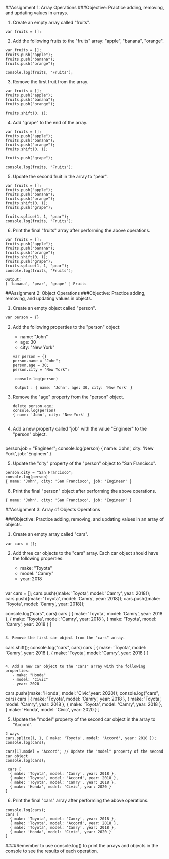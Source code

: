 ##Assignment 1: Array Operations
###Objective: Practice adding, removing, and updating values in arrays.

1. Create an empty array called "fruits".
```
var fruits = [];
```
2. Add the following fruits to the "fruits" array: "apple", "banana", "orange".

```
var fruits = [];
fruits.push("apple");
fruits.push("banana");
fruits.push("orange");

console.log(fruits, "Fruits");
```

3. Remove the first fruit from the array.

```
var fruits = [];
fruits.push("apple");
fruits.push("banana");
fruits.push("orange");

fruits.shift(0, 1);
```

4. Add "grape" to the end of the array.
```
var fruits = [];
fruits.push("apple");
fruits.push("banana");
fruits.push("orange");
fruits.shift(0, 1);

fruits.push("grape");

console.log(fruits, "Fruits");
```

5. Update the second fruit in the array to "pear".
```
var fruits = [];
fruits.push("apple");
fruits.push("banana");
fruits.push("orange");
fruits.shift(0, 1);
fruits.push("grape");

fruits.splice(1, 1, "pear");
console.log(fruits, "Fruits");
```

6. Print the final "fruits" array after performing the above operations.

```
var fruits = [];
fruits.push("apple");
fruits.push("banana");
fruits.push("orange");
fruits.shift(0, 1);
fruits.push("grape");
fruits.splice(1, 1, "pear");
console.log(fruits, "Fruits");

Output:
[ 'banana', 'pear', 'grape' ] Fruits
```

##Assignment 2: Object Operations
###Objective: Practice adding, removing, and updating values in objects.

1. Create an empty object called "person".
```
var person = {}
```

2. Add the following properties to the "person" object:
   - name: "John"
   - age: 30
   - city: "New York"

   ```
   var person = {}
   person.name = "John";
   person.age = 30;
   person.city = "New York";

    console.log(person)

    Output : { name: 'John', age: 30, city: 'New York' }

   ```

3. Remove the "age" property from the "person" object.

   ```
   delete person.age;
   console.log(person)
   { name: 'John', city: 'New York' }
    
   ```

4. Add a new property called "job" with the value "Engineer" to the "person" object.

   ```
person.job = "Engineer";
console.log(person)
{ name: 'John', city: 'New York', job: 'Engineer' }
   
   

5. Update the "city" property of the "person" object to "San Francisco".

```
person.city = "San Francisco";
console.log(person)
{ name: 'John', city: 'San Francisco', job: 'Engineer' }

```
6. Print the final "person" object after performing the above operations.

```
{ name: 'John', city: 'San Francisco', job: 'Engineer' }

```

##Assignment 3: Array of Objects Operations

###Objective: Practice adding, removing, and updating values in an array of objects.


1. Create an empty array called "cars".

```
var cars = [];

```

2. Add three car objects to the "cars" array. Each car object should have the following properties:
   - make: "Toyota"
   - model: "Camry"
   - year: 2018

   ```
  var cars = [];
  cars.push({make: 'Toyota', model: 'Camry', year: 2018});
  cars.push({make: 'Toyota', model: 'Camry', year: 2018});
  cars.push({make: 'Toyota', model: 'Camry', year: 2018});

  console.log("cars", cars)
  cars [
  { make: 'Toyota', model: 'Camry', year: 2018 },
  { make: 'Toyota', model: 'Camry', year: 2018 },
  { make: 'Toyota', model: 'Camry', year: 2018 }
       ]

   ```

3. Remove the first car object from the "cars" array.

```
cars.shift();
 console.log("cars", cars)
  cars [
  { make: 'Toyota', model: 'Camry', year: 2018 },
  { make: 'Toyota', model: 'Camry', year: 2018 }
       ]
```

4. Add a new car object to the "cars" array with the following properties:
   - make: "Honda"
   - model: "Civic"
   - year: 2020

   ```
cars.push({make: 'Honda', model: 'Civic',year: 2020});
 console.log("cars", cars)
 cars [
  { make: 'Toyota', model: 'Camry', year: 2018 },
  { make: 'Toyota', model: 'Camry', year: 2018 },
  { make: 'Toyota', model: 'Camry', year: 2018 },
  { make: 'Honda', model: 'Civic', year: 2020 }
]


5. Update the "model" property of the second car object in the array to "Accord".

```
2 ways
cars.splice(1, 1, { make: 'Toyota', model: 'Accord', year: 2018 });
console.log(cars);

cars[1].model = 'Accord'; // Update the "model" property of the second car object
console.log(cars);

 cars [
  { make: 'Toyota', model: 'Camry', year: 2018 },
  { make: 'Toyota', model: 'Accord', year: 2018 },
  { make: 'Toyota', model: 'Camry', year: 2018 },
  { make: 'Honda', model: 'Civic', year: 2020 }
]
```

6. Print the final "cars" array after performing the above operations.
```
console.log(cars);
cars [
  { make: 'Toyota', model: 'Camry', year: 2018 },
  { make: 'Toyota', model: 'Accord', year: 2018 },
  { make: 'Toyota', model: 'Camry', year: 2018 },
  { make: 'Honda', model: 'Civic', year: 2020 }
]
```

####Remember to use console.log() to print the arrays and objects in the console to see the results of each operation.

